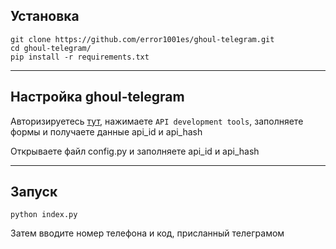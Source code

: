 ## Установка 
	git clone https://github.com/error1001es/ghoul-telegram.git
	cd ghoul-telegram/
	pip install -r requirements.txt

____
## Настройка ghoul-telegram
Авторизируетесь [тут](https://my.telegram.org/), нажимаете `API development tools`, заполняете формы и получаете данные api_id и api_hash

Открываете файл config.py и заполняете api_id и api_hash

____
## Запуск
	python index.py

Затем вводите номер телефона и код, присланный телеграмом	
